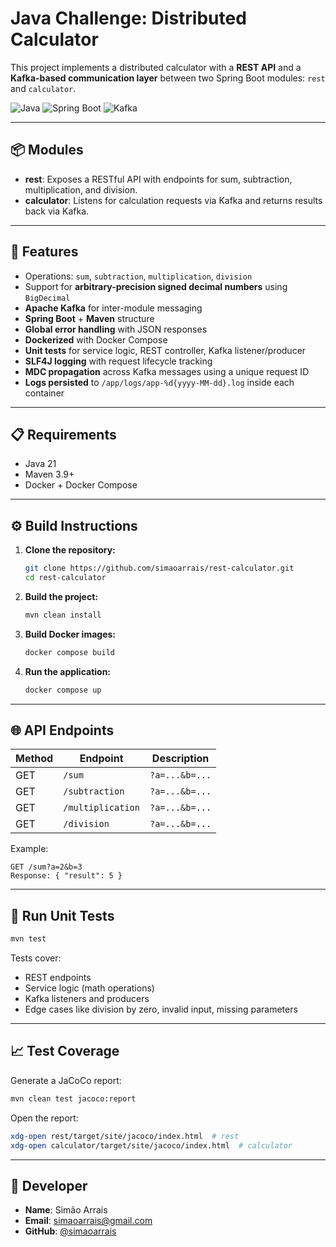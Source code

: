 # Java Challenge: Distributed Calculator

This project implements a distributed calculator with a **REST API** and a **Kafka-based communication layer** between two Spring Boot modules: `rest` and `calculator`.

![Java](https://img.shields.io/badge/Java-21-blue)
![Spring Boot](https://img.shields.io/badge/Spring%20Boot-3.4.6-green)
![Kafka](https://img.shields.io/badge/Kafka-3.8.1-orange)

---

## 📦 Modules

- **rest**: Exposes a RESTful API with endpoints for sum, subtraction, multiplication, and division.
- **calculator**: Listens for calculation requests via Kafka and returns results back via Kafka.

---

## 🚀 Features

- Operations: `sum`, `subtraction`, `multiplication`, `division`
- Support for **arbitrary-precision signed decimal numbers** using `BigDecimal`
- **Apache Kafka** for inter-module messaging
- **Spring Boot** + **Maven** structure
- **Global error handling** with JSON responses
- **Dockerized** with Docker Compose
- **Unit tests** for service logic, REST controller, Kafka listener/producer
- **SLF4J logging** with request lifecycle tracking
- **MDC propagation** across Kafka messages using a unique request ID
- **Logs persisted** to `/app/logs/app-%d{yyyy-MM-dd}.log` inside each container

---

## 📋 Requirements

- Java 21
- Maven 3.9+
- Docker + Docker Compose

---

## ⚙️ Build Instructions

1. **Clone the repository:**
   ```bash
   git clone https://github.com/simaoarrais/rest-calculator.git
   cd rest-calculator
   ```

2. **Build the project:**
   ```bash
   mvn clean install
   ```

3. **Build Docker images:**
   ```bash
   docker compose build
   ```

4. **Run the application:**
   ```bash
   docker compose up
   ```

---

## 🌐 API Endpoints

| Method | Endpoint             | Description                 |
|--------|----------------------|-----------------------------|
| GET    | `/sum`               | `?a=...&b=...`              |
| GET    | `/subtraction`       | `?a=...&b=...`              |
| GET    | `/multiplication`    | `?a=...&b=...`              |
| GET    | `/division`          | `?a=...&b=...`              |

Example:

```http
GET /sum?a=2&b=3
Response: { "result": 5 }
```

---

## 🧪 Run Unit Tests

```bash
mvn test
```

Tests cover:
- REST endpoints
- Service logic (math operations)
- Kafka listeners and producers
- Edge cases like division by zero, invalid input, missing parameters

---

## 📈 Test Coverage

Generate a JaCoCo report:

```bash
mvn clean test jacoco:report
```

Open the report:

```bash
xdg-open rest/target/site/jacoco/index.html  # rest
xdg-open calculator/target/site/jacoco/index.html  # calculator
```

---

## 👤 Developer

- **Name**: Simão Arrais  
- **Email**: simaoarrais@gmail.com  
- **GitHub**: [@simaoarrais](https://github.com/simaoarrais)